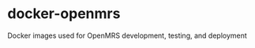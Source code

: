docker-openmrs
=======================

Docker images used for OpenMRS development, testing, and deployment
